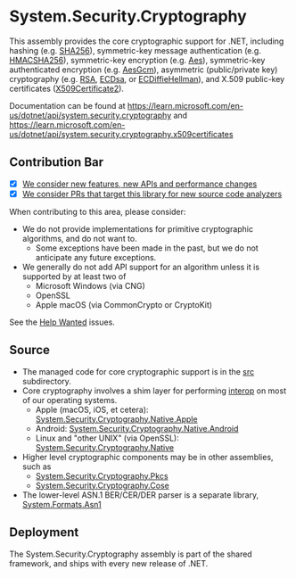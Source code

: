 # System.Security.Cryptography

This assembly provides the core cryptographic support for .NET, including
hashing (e.g. [SHA256](https://learn.microsoft.com/en-us/dotnet/api/system.security.cryptography.sha256)),
symmetric-key message authentication (e.g. [HMACSHA256](https://learn.microsoft.com/en-us/dotnet/api/system.security.cryptography.hmacsha256)),
symmetric-key encryption (e.g. [Aes](https://learn.microsoft.com/en-us/dotnet/api/system.security.cryptography.aes)),
symmetric-key authenticated encryption (e.g. [AesGcm](https://learn.microsoft.com/en-us/dotnet/api/system.security.cryptography.aesgcm)),
asymmetric (public/private key) cryptography (e.g. [RSA](https://learn.microsoft.com/en-us/dotnet/api/system.security.cryptography.rsa), [ECDsa](https://learn.microsoft.com/en-us/dotnet/api/system.security.cryptography.ecdsa), or [ECDiffieHellman](https://learn.microsoft.com/en-us/dotnet/api/system.security.cryptography.ecdiffiehellman)),
and X.509 public-key certificates ([X509Certificate2](https://learn.microsoft.com/en-us/dotnet/api/system.security.cryptography.x509certificates.x509certificate2)).

Documentation can be found at https://learn.microsoft.com/en-us/dotnet/api/system.security.cryptography and https://learn.microsoft.com/en-us/dotnet/api/system.security.cryptography.x509certificates

## Contribution Bar

- [x] [We consider new features, new APIs and performance changes](../../libraries/README.md#primary-bar)
- [x] [We consider PRs that target this library for new source code analyzers](../../libraries/README.md#secondary-bars)

When contributing to this area, please consider:

- We do not provide implementations for primitive cryptographic algorithms, and do not want to.
  - Some exceptions have been made in the past, but we do not anticipate any future exceptions.
- We generally do not add API support for an algorithm unless it is supported by at least two of
  - Microsoft Windows (via CNG)
  - OpenSSL
  - Apple macOS (via CommonCrypto or CryptoKit)

See the [Help Wanted](https://github.com/dotnet/runtime/issues?q=is%3Aissue+is%3Aopen+label%3A%22help+wanted%22+label%3Aarea-System.Security) issues.

## Source

* The managed code for core cryptographic support is in the [src](src/) subdirectory.
* Core cryptography involves a shim layer for performing [interop](../../docs/coding-guidelines/interop-guidelines.md) on most of our operating systems.
  * Apple (macOS, iOS, et cetera): [System.Security.Cryptography.Native.Apple](../../native/libs/System.Security.Cryptography.Native.Apple/)
  * Android: [System.Security.Cryptography.Native.Android](../../native/libs/System.Security.Cryptography.Native.Android/)
  * Linux and "other UNIX" (via OpenSSL): [System.Security.Cryptography.Native](../../native/libs/System.Security.Cryptography.Native/)
* Higher level cryptographic components may be in other assemblies, such as
  * [System.Security.Cryptography.Pkcs](../System.Security.Cryptography.Pkcs/)
  * [System.Security.Cryptography.Cose](../System.Security.Cryptography.Cose/)
* The lower-level ASN.1 BER/CER/DER parser is a separate library, [System.Formats.Asn1](../System.Formats.Asn1/)

## Deployment

The System.Security.Cryptography assembly is part of the shared framework, and ships with every new release of .NET.
